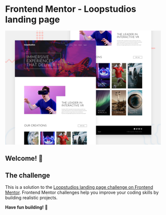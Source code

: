 # Frontend Mentor - Loopstudios landing page

![Design preview for the Loopstudios landing page coding challenge](./design/desktop-preview.jpg)

## Welcome! 👋


## The challenge
This is a solution to the [Loopstudios landing page challenge on Frontend Mentor](https://www.frontendmentor.io/challenges/loopstudios-landing-page-N88J5Onjw). Frontend Mentor challenges help you improve your coding skills by building realistic projects. 


**Have fun building!** 🚀
